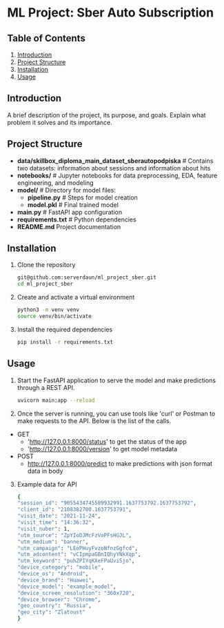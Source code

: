 # ML Project: Sber Auto Subscription

## Table of Contents
1. [Introduction](#introduction)
2. [Project Structure](#project-structure)
3. [Installation](#installation)
4. [Usage](#usage)


## Introduction
A brief description of the project, its purpose, and goals. Explain what problem it solves and its importance.

## Project Structure
- **data/skillbox_diploma_main_dataset_sberautopodpiska** # Contains two datasets: information about sessions and information about hits
- **notebooks/** # Jupyter notebooks for data preprocessing, EDA, feature engineering, and modeling
- **model/** # Directory for model files:
  - **pipeline.py** # Steps for model creation
  - **model.pkl** # Final trained model
- **main.py** # FastAPI app configuration
- **requirements.txt** # Python dependencies
- **README.md** Project documentation

## Installation
1. Clone the repository
    ```sh
    git@github.com:serverdaun/ml_project_sber.git
    cd ml_project_sber
    ```
2. Create and activate a virtual environment
    ```sh
    python3 -m venv venv
    source venv/bin/activate
    ```
3. Install the required dependencies
    ```sh
    pip install -r requirements.txt
    ```

## Usage
1. Start the FastAPI application to serve the model and make predictions through a REST API.
   ```sh
   uvicorn main:app --reload
   ```
2. Once the server is running, you can use tools like 'curl' or Postman to make requests to the API. Below is the list
of the calls.
- GET
  - 'http://127.0.0.1:8000/status' to get the status of the app
  - 'http://127.0.0.1:8000/version' to get model metadata 
- POST
  - http://127.0.0.1:8000/predict to make predictions with json format data in body

3. Example data for API
    ```sh
   {
    "session_id": "9055434745589932991.1637753792.1637753792",
    "client_id": "2108382700.1637753791",
    "visit_date": "2021-11-24",
    "visit_time": "14:36:32",
    "visit_nuber": 1,
    "utm_source": "ZpYIoDJMcFzVoPFsHGJL",
    "utm_medium": "banner",
    "utm_campaign": "LEoPHuyFvzoNfnzGgfcd",
    "utm_adcontent": "vCIpmpaGBnIQhyYNkXqp",
    "utm_keyword": "puhZPIYqKXeFPaUviSjo",
    "device_category": "mobile",
    "device_os": "Android",
    "device_brand": "Huawei",
    "device_model": "example_model",
    "device_screen_resolution": "360x720",
    "device_browser": "Chrome",
    "geo_country": "Russia",
    "geo_city": "Zlatoust"
   }
    ```